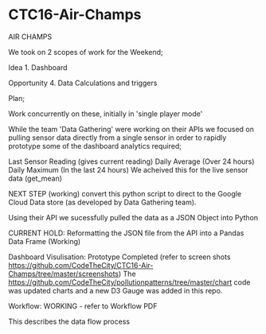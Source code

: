 # CTC16-Air-Champs

AIR CHAMPS

We took on 2 scopes of work for the Weekend;

Idea 1. Dashboard

Opportunity 4. Data Calculations and triggers

Plan;

Work concurrently on these, initially in 'single player mode'

While the team 'Data Gathering' were working on their APIs we focused on pulling sensor data directly from a single sensor in order to rapidly prototype some of the dashboard analytics required;

Last Sensor Reading (gives current reading)
Daily Average (Over 24 hours)
Daily Maximum (In the last 24 hours)
We acheived this for the live sensor data (get_mean)

NEXT STEP (working) convert this python script to direct to the Google Cloud Data store (as developed by Data Gathering team).

Using their API we sucessfully pulled the data as a JSON Object into Python

CURRENT HOLD: Reformatting the JSON file from the API into a Pandas Data Frame (Working)

Dashboard Visulisation: Prototype Completed (refer to screen shots https://github.com/CodeTheCity/CTC16-Air-Champs/tree/master/screenshots)
The https://github.com/CodeTheCity/pollutionpatterns/tree/master/chart  code was updated charts and a new D3 Gauge was added in this repo.

Workflow: WORKING - refer to Workflow PDF

This describes the data flow process
